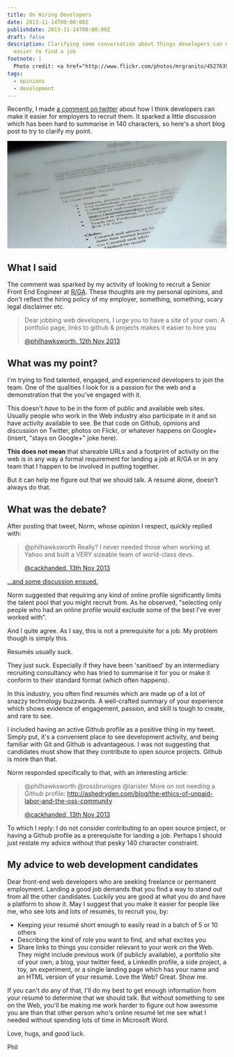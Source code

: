 ```yaml
---
title: On Hiring Developers
date: 2013-11-14T00:00:00Z
publishdate: 2013-11-14T00:00:00Z
draft: false
description: Clarifying some conversation about things developers can do to make it
  easier to find a job
footnote: |
  Photo credit: <a href="http://www.flickr.com/photos/mrgranito/4527639541">flickr.com/photos/mrgranito/4527639541</a> (who probably has a lovely resumé)
tags:
  - opinions
  - development
---
```


Recently, I made <a href="https://twitter.com/philhawksworth/status/400319683372392448">a comment on twitter</a> about how I think developers can make it easier for employers to recruit them. It sparked a little discussion which has been hard to summarise in 140 characters, so here's a short blog post to try to clarify my point.

<!--more-->

<img src="/images/resume.jpg" alt="">

<h2>What I said</h2>

<p>
	The comment was sparked by my activity of looking to recruit a Senior Front End Engineer at <a href="http://rga.com">R/GA</a>. These thoughts are my personal opinions, and don't reflect the hiring policy of my employer, something, something, scary legal disclaimer etc.
</p>

<blockquote>
	<p>
		Dear jobbing web developers, I urge you to have a site of your own. A portfolio page, links to github &amp; projects makes it easier to hire you
	</p>
	<a href="https://twitter.com/philhawksworth/status/400319683372392448">@philhawksworth, 12th Nov 2013</a>
</blockquote>


<h2>What was my point?</h2>
<p>
	I'm trying to find talented, engaged, and experienced developers to join the team. One of the qualities I look for is a passion for the web and a demonstration that the you've engaged with it.
</p>
<p>
	This doesn't <em>have</em> to be in the form of public and available web sites. Usually people who work in the Web industry also participate in it and so have activity available to see. Be that code on Github, opinions and discussion on Twitter, photos on Flickr, or whatever happens on Google+ (insert, "stays on Google+" joke here).
</p>
<p>
	<b>This does not mean</b> that shareable URLs and a footprint of activity on the web is in any way a formal requirement for landing a job at R/GA or in any team that I happen to be involved in putting together.
</p>
<p>
	But it can help me figure out that we should talk. A resumé alone, doesn't always do that.
</p>

<h2>What was the debate?</h2>
<p>
	After posting that tweet, Norm, whose opinion I respect, quickly replied with:
</p>
<blockquote>
	<p>
		@philhawksworth Really? I never needed those when working at Yahoo and built a VERY sizeable team of world-class devs.
	</p>
	<a href="https://twitter.com/cackhanded/status/400323796978393088">@cackhanded, 13th Nov 2013</a>
</blockquote>

<p><a href="https://twitter.com/philhawksworth/status/400319683372392448">...and some discussion ensued.</a>
</p>
<p>
	Norm suggested that requiring any kind of online profile significantly limits the talent pool that you might recruit from. As he observed, "selecting only people who had an online profile would exclude some of the best I’ve ever worked with".
</p>
<p>
	And I quite agree. As I say, this is not a prerequisite for a job. My problem though is simply this.
</p>
<p>
	Resumés usually suck.
</p>
<p>
	They just suck. Especially if they have been 'sanitised' by an intermediary recruiting consultancy who has tried to summarise it for you or make it conform to their standard format (which often happens).
</p>
<p>
	In this industry, you often find resumés which are made up of a lot of snazzy technology buzzwords. A well-crafted summary of your experience which shows evidence of engagement, passion, and skill is tough to create, and rare to see.
</p>
<p>
	I included having an active Github profile as a positive thing in my tweet. Simply put, it's a convenient place to see development activity, and being familiar with Git and Github is advantageous. I was not suggesting that candidates must show that they contribute to open source projects. Github is more than that.
</p>
<p>
	Norm responded specifically to that, with an interesting article:
</p>
<blockquote>
	<p>
		@philhawksworth @rossbruniges @larister More on not needing a Github profile: <a href="http://ashedryden.com/blog/the-ethics-of-unpaid-labor-and-the-oss-community">http://ashedryden.com/blog/the-ethics-of-unpaid-labor-and-the-oss-community</a>
	</p>
		<a href="https://twitter.com/cackhanded/status/400731981698572288">@cackhanded, 13th Nov 2013</a>
</blockquote>
<p>
	To which I reply: I do not consider contributing to an open source project, or having a Github profile as a prerequisite for landing a job. Perhaps I should just restate my advice without that pesky 140 character constraint.
</p>

<h2>My advice to web development candidates</h2>
<p>
	Dear front-end web developers who are seeking freelance or permanent employment. Landing a good job demands that you find a way to stand out from all the other candidates. Luckily you are good at what you do and have a platform to show it. May I suggest that you make it easier for people like me, who see lots and lots of resumés, to recruit you, by:
</p>
<ul>
	<li>Keeping your resumé short enough to easily read in a batch of 5 or 10 others</li>
	<li>Describing the kind of role you want to find, and what excites you</li>
	<li>Share links to things you consider relevant to your work on the Web. They might include previous work (if publicly available), a portfolio site of your own, a blog, your twitter feed, a LinkedIn profile, a side project, a toy, an experiment, or a single landing page which has your name and an HTML version of your resumé. Love the Web? Great. Show me.</li>
</ul>
<p>
	If you can't do any of that, I'll do my best to get enough information from your resumé to determine that we should talk. But without something to see on the Web, you'll be making me work harder to figure out how awesome you are than that other person who's online resumé let me see what I needed without spending lots of time in Microsoft Word.
</p>
<p>
	Love, hugs, and good luck.
</p>
<p>
	Phil
</p>



